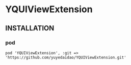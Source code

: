 # YQUIViewExtension

## INSTALLATION

### pod

```
pod 'YQUIViewExtension', :git => 'https://github.com/yuyedaidao/YQUIViewExtension.git'
```
